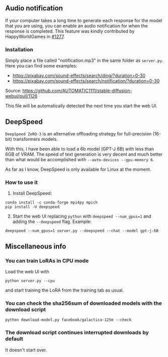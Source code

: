## Audio notification

If your computer takes a long time to generate each response for the model that you are using, you can enable an audio notification for when the response is completed. This feature was kindly contributed by HappyWorldGames in [#1277](https://github.com/oobabooga/text-generation-webui/pull/1277).

### Installation

Simply place a file called "notification.mp3" in the same folder as `server.py`. Here you can find some examples:

* https://pixabay.com/sound-effects/search/ding/?duration=0-30
* https://pixabay.com/sound-effects/search/notification/?duration=0-30

Source: https://github.com/AUTOMATIC1111/stable-diffusion-webui/pull/1126

This file will be automatically detected the next time you start the web UI.

## DeepSpeed

`DeepSpeed ZeRO-3` is an alternative offloading strategy for full-precision (16-bit) transformers models.

With this, I have been able to load a 6b model (GPT-J 6B) with less than 6GB of VRAM. The speed of text generation is very decent and much better than what would be accomplished with `--auto-devices --gpu-memory 6`.

As far as I know, DeepSpeed is only available for Linux at the moment.

### How to use it

1. Install DeepSpeed: 

```
conda install -c conda-forge mpi4py mpich
pip install -U deepspeed
```

2. Start the web UI replacing `python` with `deepspeed --num_gpus=1` and adding the `--deepspeed` flag. Example:

```
deepspeed --num_gpus=1 server.py --deepspeed --chat --model gpt-j-6B
```

## Miscellaneous info

### You can train LoRAs in CPU mode

Load the web UI with

```
python server.py --cpu
```

and start training the LoRA from the training tab as usual.

### You can check the sha256sum of downloaded models with the download script

```
python download-model.py facebook/galactica-125m --check
```

### The download script continues interrupted downloads by default

It doesn't start over.

